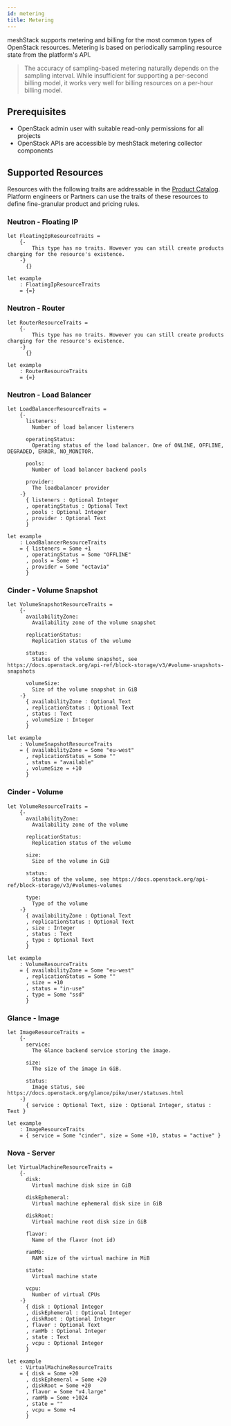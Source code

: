 ```yaml
---
id: metering
title: Metering
---
```


meshStack supports metering and billing for the most common types of OpenStack resources.
Metering is based on periodically sampling resource state from the platform's API.

> The accuracy of sampling-based metering naturally depends on the sampling interval. While insufficient for
> supporting a per-second billing model, it works very well for billing resources on a per-hour billing model.

## Prerequisites

- OpenStack admin user with suitable read-only permissions for all projects
- OpenStack APIs are accessible by meshStack metering collector components

## Supported Resources

Resources with the following traits are addressable in the [Product Catalog](/settings/billing-configuration#defining-a-custom-product-catalog). Platform engineers or Partners can use the traits of these resources to define fine-granular product and pricing rules.

### Neutron - Floating IP
<!--snippet:mesh.kraken.productcatalog.traits.openstack.neutron.floatingIp#type-->


<!--DOCUSAURUS_CODE_TABS-->
<!--Dhall Type-->
```dhall
let FloatingIpResourceTraits =
    {-
        This type has no traits. However you can still create products charging for the resource's existence.
    -}
      {}
```
<!--Example-->
```dhall
let example
    : FloatingIpResourceTraits
    = {=}
```
<!--END_DOCUSAURUS_CODE_TABS-->

### Neutron - Router
<!--snippet:mesh.kraken.productcatalog.traits.openstack.neutron.router#type-->


<!--DOCUSAURUS_CODE_TABS-->
<!--Dhall Type-->
```dhall
let RouterResourceTraits =
    {-
        This type has no traits. However you can still create products charging for the resource's existence.
    -}
      {}
```
<!--Example-->
```dhall
let example
    : RouterResourceTraits
    = {=}
```
<!--END_DOCUSAURUS_CODE_TABS-->


### Neutron - Load Balancer
<!--snippet:mesh.kraken.productcatalog.traits.openstack.neutron.loadbalancer#type-->


<!--DOCUSAURUS_CODE_TABS-->
<!--Dhall Type-->
```dhall
let LoadBalancerResourceTraits =
    {-
      listeners:
        Number of load balancer listeners

      operatingStatus:
        Operating status of the load balancer. One of ONLINE, OFFLINE, DEGRADED, ERROR, NO_MONITOR.

      pools:
        Number of load balancer backend pools

      provider:
        The loadbalancer provider
    -}
      { listeners : Optional Integer
      , operatingStatus : Optional Text
      , pools : Optional Integer
      , provider : Optional Text
      }
```
<!--Example-->
```dhall
let example
    : LoadBalancerResourceTraits
    = { listeners = Some +1
      , operatingStatus = Some "OFFLINE"
      , pools = Some +1
      , provider = Some "octavia"
      }
```
<!--END_DOCUSAURUS_CODE_TABS-->


### Cinder - Volume Snapshot
<!--snippet:mesh.kraken.productcatalog.traits.openstack.cinder.snapshot#type-->


<!--DOCUSAURUS_CODE_TABS-->
<!--Dhall Type-->
```dhall
let VolumeSnapshotResourceTraits =
    {-
      availabilityZone:
        Availability zone of the volume snapshot

      replicationStatus:
        Replication status of the volume

      status:
        Status of the volume snapshot, see https://docs.openstack.org/api-ref/block-storage/v3/#volume-snapshots-snapshots

      volumeSize:
        Size of the volume snapshot in GiB
    -}
      { availabilityZone : Optional Text
      , replicationStatus : Optional Text
      , status : Text
      , volumeSize : Integer
      }
```
<!--Example-->
```dhall
let example
    : VolumeSnapshotResourceTraits
    = { availabilityZone = Some "eu-west"
      , replicationStatus = Some ""
      , status = "available"
      , volumeSize = +10
      }
```
<!--END_DOCUSAURUS_CODE_TABS-->


### Cinder - Volume
<!--snippet:mesh.kraken.productcatalog.traits.openstack.cinder.volume#type-->


<!--DOCUSAURUS_CODE_TABS-->
<!--Dhall Type-->
```dhall
let VolumeResourceTraits =
    {-
      availabilityZone:
        Availability zone of the volume

      replicationStatus:
        Replication status of the volume

      size:
        Size of the volume in GiB

      status:
        Status of the volume, see https://docs.openstack.org/api-ref/block-storage/v3/#volumes-volumes

      type:
        Type of the volume
    -}
      { availabilityZone : Optional Text
      , replicationStatus : Optional Text
      , size : Integer
      , status : Text
      , type : Optional Text
      }
```
<!--Example-->
```dhall
let example
    : VolumeResourceTraits
    = { availabilityZone = Some "eu-west"
      , replicationStatus = Some ""
      , size = +10
      , status = "in-use"
      , type = Some "ssd"
      }
```
<!--END_DOCUSAURUS_CODE_TABS-->


### Glance - Image
<!--snippet:mesh.kraken.productcatalog.traits.openstack.glance.image#type-->


<!--DOCUSAURUS_CODE_TABS-->
<!--Dhall Type-->
```dhall
let ImageResourceTraits =
    {-
      service:
        The Glance backend service storing the image.

      size:
        The size of the image in GiB.

      status:
        Image status, see https://docs.openstack.org/glance/pike/user/statuses.html
    -}
      { service : Optional Text, size : Optional Integer, status : Text }
```
<!--Example-->
```dhall
let example
    : ImageResourceTraits
    = { service = Some "cinder", size = Some +10, status = "active" }
```
<!--END_DOCUSAURUS_CODE_TABS-->


### Nova - Server
<!--snippet:mesh.kraken.productcatalog.traits.openstack.nova.vm#type-->


<!--DOCUSAURUS_CODE_TABS-->
<!--Dhall Type-->
```dhall
let VirtualMachineResourceTraits =
    {-
      disk:
        Virtual machine disk size in GiB

      diskEphemeral:
        Virtual machine ephemeral disk size in GiB

      diskRoot:
        Virtual machine root disk size in GiB

      flavor:
        Name of the flavor (not id)

      ramMb:
        RAM size of the virtual machine in MiB

      state:
        Virtual machine state

      vcpu:
        Number of virtual CPUs
    -}
      { disk : Optional Integer
      , diskEphemeral : Optional Integer
      , diskRoot : Optional Integer
      , flavor : Optional Text
      , ramMb : Optional Integer
      , state : Text
      , vcpu : Optional Integer
      }
```
<!--Example-->
```dhall
let example
    : VirtualMachineResourceTraits
    = { disk = Some +20
      , diskEphemeral = Some +20
      , diskRoot = Some +20
      , flavor = Some "v4.large"
      , ramMb = Some +1024
      , state = ""
      , vcpu = Some +4
      }
```
<!--END_DOCUSAURUS_CODE_TABS-->
